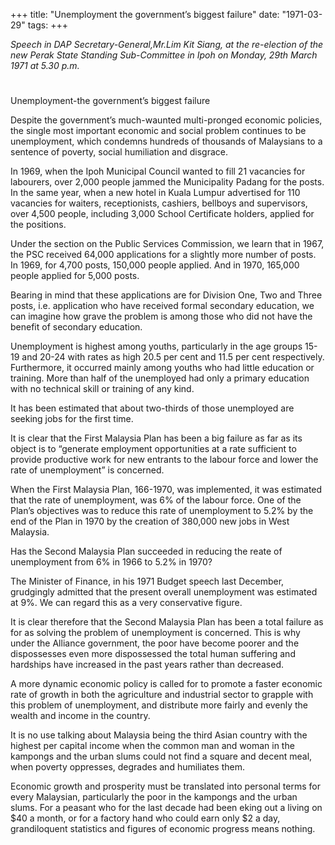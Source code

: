 +++ 
title: "Unemployment the government’s biggest failure"
date: "1971-03-29"
tags:
+++

_Speech in DAP Secretary-General,Mr.Lim Kit Siang, at the re-election of the new Perak State Standing Sub-Committee in Ipoh on Monday, 29th March 1971 at 5.30 p.m._
# 
Unemployment-the government’s biggest failure

Despite the government’s much-waunted multi-pronged economic policies, the single most important economic and social problem continues to be unemployment, which condemns hundreds of thousands of Malaysians to a sentence of poverty, social humiliation and disgrace.

In 1969, when the Ipoh Municipal Council wanted to fill 21 vacancies for labourers, over 2,000 people jammed the Municipality Padang for the posts. In the same year, when a new hotel in Kuala Lumpur advertised for 110 vacancies for waiters, receptionists, cashiers, bellboys and supervisors, over 4,500 people, including 3,000 School Certificate holders, applied for the positions.</u>

Under the section on the Public Services Commission, we learn that in 1967, the PSC received 64,000 applications for a slightly more number of posts. In 1969, for 4,700 posts, 150,000 people applied. And in 1970, 165,000 people applied for 5,000 posts.

Bearing in mind that these applications are for Division One, Two and Three posts, i.e. application who have received formal secondary education, we can imagine how grave the problem is among those who did not have the benefit of secondary education.

Unemployment is highest among youths, particularly in the age groups 15-19 and 20-24 with rates as high 20.5 per cent and 11.5 per cent respectively. Furthermore, it occurred mainly among youths who had little education or training. More than half of the unemployed had only a primary education with no technical skill or training of any kind.

It has been estimated that about two-thirds of those unemployed are seeking jobs for the first time.

It is clear that the First Malaysia Plan has been a big failure as far as its object is to “generate employment opportunities at a rate sufficient to provide productive work for new entrants to the labour force and lower the rate of unemployment” is concerned.

When the First Malaysia Plan, 166-1970, was implemented, it was estimated that the rate of unemployment, was 6% of the labour force. One of the Plan’s objectives was to reduce this rate of unemployment to 5.2% by the end of the Plan in 1970 by the creation of 380,000 new jobs in West Malaysia.

Has the Second Malaysia Plan succeeded in reducing the reate of unemployment from 6% in 1966 to 5.2% in 1970?

The Minister of Finance, in his 1971 Budget speech last December, grudgingly admitted that the present overall unemployment was estimated at 9%. We can regard this as a very conservative figure.

It is clear therefore that the Second Malaysia Plan has been a total failure as for as solving the problem of unemployment is concerned. This is why under the Alliance government, the poor have become poorer and the dispossesses even more dispossessed the total human suffering and hardships have increased in the past years rather than decreased.

A more dynamic economic policy is called for to promote a faster economic rate of growth in both the agriculture and industrial sector to grapple with this problem of unemployment, and distribute more fairly and evenly the wealth and income in the country.

It is no use talking about Malaysia being the third Asian country with the highest per capital income when the common man and woman in the kampongs and the urban slums could not find a square and decent meal, when poverty oppresses, degrades and humiliates them.

Economic growth and prosperity must be translated into personal terms for every Malaysian, particularly the poor in the kampongs and the urban slums. For a peasant who for the last decade had been eking out a living on $40 a month, or for a factory hand who could earn only $2 a day, grandiloquent statistics and figures of economic progress means nothing.
 
